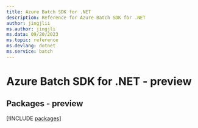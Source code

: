 ```yaml
---
title: Azure Batch SDK for .NET
description: Reference for Azure Batch SDK for .NET
author: jingjlii
ms.author: jingjli
ms.data: 09/20/2023
ms.topic: reference
ms.devlang: dotnet
ms.service: batch
---
```

# Azure Batch SDK for .NET - preview
## Packages - preview
[!INCLUDE [packages](batch-index.md)]